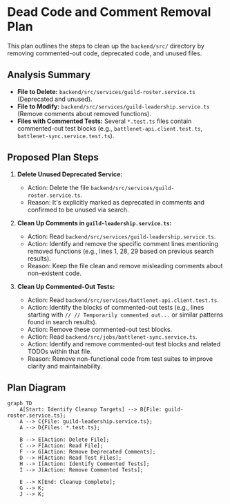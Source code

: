 # Dead Code and Comment Removal Plan

This plan outlines the steps to clean up the `backend/src/` directory by removing commented-out code, deprecated code, and unused files.

## Analysis Summary

*   **File to Delete:** `backend/src/services/guild-roster.service.ts` (Deprecated and unused).
*   **File to Modify:** `backend/src/services/guild-leadership.service.ts` (Remove comments about removed functions).
*   **Files with Commented Tests:** Several `*.test.ts` files contain commented-out test blocks (e.g., `battlenet-api.client.test.ts`, `battlenet-sync.service.test.ts`).

## Proposed Plan Steps

1.  **Delete Unused Deprecated Service:**
    *   Action: Delete the file `backend/src/services/guild-roster.service.ts`.
    *   Reason: It's explicitly marked as deprecated in comments and confirmed to be unused via search.

2.  **Clean Up Comments in `guild-leadership.service.ts`:**
    *   Action: Read `backend/src/services/guild-leadership.service.ts`.
    *   Action: Identify and remove the specific comment lines mentioning removed functions (e.g., lines 1, 28, 29 based on previous search results).
    *   Reason: Keep the file clean and remove misleading comments about non-existent code.

3.  **Clean Up Commented-Out Tests:**
    *   Action: Read `backend/src/services/battlenet-api.client.test.ts`.
    *   Action: Identify the blocks of commented-out tests (e.g., lines starting with `// // Temporarily commented out...` or similar patterns found in search results).
    *   Action: Remove these commented-out test blocks.
    *   Action: Read `backend/src/jobs/battlenet-sync.service.ts`.
    *   Action: Identify and remove commented-out test blocks and related TODOs within that file.
    *   Reason: Remove non-functional code from test suites to improve clarity and maintainability.

## Plan Diagram

```mermaid
graph TD
    A[Start: Identify Cleanup Targets] --> B{File: guild-roster.service.ts};
    A --> C{File: guild-leadership.service.ts};
    A --> D{Files: *.test.ts};

    B --> E[Action: Delete File];
    C --> F[Action: Read File];
    F --> G[Action: Remove Deprecated Comments];
    D --> H[Action: Read Test Files];
    H --> I[Action: Identify Commented Tests];
    I --> J[Action: Remove Commented Tests];

    E --> K[End: Cleanup Complete];
    G --> K;
    J --> K;